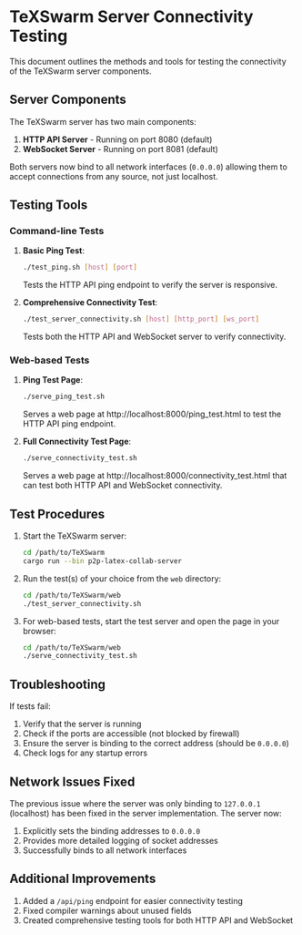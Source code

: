 # TeXSwarm Server Connectivity Testing

This document outlines the methods and tools for testing the connectivity of the TeXSwarm server components.

## Server Components

The TeXSwarm server has two main components:

1. **HTTP API Server** - Running on port 8080 (default)
2. **WebSocket Server** - Running on port 8081 (default)

Both servers now bind to all network interfaces (`0.0.0.0`) allowing them to accept connections from any source, not just localhost.

## Testing Tools

### Command-line Tests

1. **Basic Ping Test**:
   ```bash
   ./test_ping.sh [host] [port]
   ```
   Tests the HTTP API ping endpoint to verify the server is responsive.

2. **Comprehensive Connectivity Test**:
   ```bash
   ./test_server_connectivity.sh [host] [http_port] [ws_port]
   ```
   Tests both the HTTP API and WebSocket server to verify connectivity.

### Web-based Tests

1. **Ping Test Page**:
   ```bash
   ./serve_ping_test.sh
   ```
   Serves a web page at http://localhost:8000/ping_test.html to test the HTTP API ping endpoint.

2. **Full Connectivity Test Page**:
   ```bash
   ./serve_connectivity_test.sh
   ```
   Serves a web page at http://localhost:8000/connectivity_test.html that can test both HTTP API and WebSocket connectivity.

## Test Procedures

1. Start the TeXSwarm server:
   ```bash
   cd /path/to/TeXSwarm
   cargo run --bin p2p-latex-collab-server
   ```

2. Run the test(s) of your choice from the `web` directory:
   ```bash
   cd /path/to/TeXSwarm/web
   ./test_server_connectivity.sh
   ```

3. For web-based tests, start the test server and open the page in your browser:
   ```bash
   cd /path/to/TeXSwarm/web
   ./serve_connectivity_test.sh
   ```

## Troubleshooting

If tests fail:

1. Verify that the server is running
2. Check if the ports are accessible (not blocked by firewall)
3. Ensure the server is binding to the correct address (should be `0.0.0.0`)
4. Check logs for any startup errors

## Network Issues Fixed

The previous issue where the server was only binding to `127.0.0.1` (localhost) has been fixed in the server implementation. The server now:

1. Explicitly sets the binding addresses to `0.0.0.0`
2. Provides more detailed logging of socket addresses
3. Successfully binds to all network interfaces

## Additional Improvements

1. Added a `/api/ping` endpoint for easier connectivity testing
2. Fixed compiler warnings about unused fields
3. Created comprehensive testing tools for both HTTP API and WebSocket

